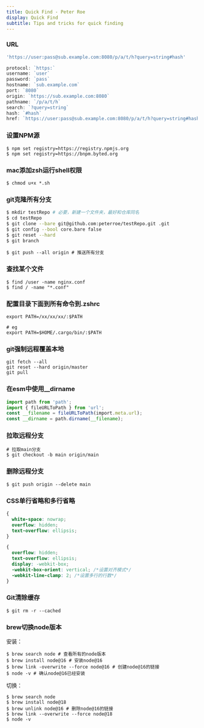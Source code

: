 ```yaml
---
title: Quick Find - Peter Roe
display: Quick Find
subtitle: Tips and tricks for quick finding
---
```


### URL

```js
'https://user:pass@sub.example.com:8080/p/a/t/h?query=string#hash'

protocol: `https:`
username: `user`
password: `pass`
hostname: `sub.example.com`
port: `8080`
origin: `https://sub.example.com:8080`
pathname: `/p/a/t/h`
search: `?query=string`
hash: `#hash`
href: `https://user:pass@sub.example.com:8080/p/a/t/h?query=string#hash`
```

### 设置NPM源

```shell
$ npm set registry=https://registry.npmjs.org
$ npm set registry=https://bnpm.byted.org
```

### mac添加zsh运行shell权限

```shell
$ chmod u+x *.sh
```

### git克隆所有分支

```bash
$ mkdir testRepo # 必要，新建一个文件夹，最好和仓库同名
$ cd testRepo
$ git clone --bare git@github.com:peterroe/testRepo.git .git
$ git config --bool core.bare false
$ git reset --hard
$ git branch
```

```shell
$ git push --all origin # 推送所有分支
```

### 查找某个文件

```shell
$ find /user -name nginx.conf
$ find / -name "*.conf"
```

### 配置目录下面到所有命令到.zshrc

```shell
export PATH=/xx/xx/xx/:$PATH

# eg
export PATH=$HOME/.cargo/bin/:$PATH
```

### git强制远程覆盖本地

```shell
git fetch --all
git reset --hard origin/master
git pull
```

### 在esm中使用__dirname

```ts
import path from 'path';
import { fileURLToPath } from 'url';
const __filename = fileURLToPath(import.meta.url);
const __dirname = path.dirname(__filename);
```

### 拉取远程分支

```shell
# 拉取main分支
$ git checkout -b main origin/main
```

### 删除远程分支

```shell
$ git push origin --delete main
```

### CSS单行省略和多行省略

```css
{
  white-space: nowrap;
  overflow: hidden;
  text-overflow: ellipsis;
}
```

```css
{
  overflow: hidden;
  text-overflow: ellipsis;
  display: -webkit-box;
  -webkit-box-orient: vertical; /*设置对齐模式*/
  -webkit-line-clamp: 2; /*设置多行的行数*/
}
```

### Git清除缓存

```shell
$ git rm -r --cached
```

### brew切换node版本

安装：

```shell
$ brew search node # 查看所有的node版本
$ brew install node@16 # 安装node@16
$ brew link -overwrite --force node@16 # 创建node@16的链接
$ node -v # 确认node@16已经安装
```

切换：

```shell
$ brew search node
$ brew install node@18
$ brew unlink node@16 # 删除node@16的链接
$ brew link --overwrite --force node@18 
$ node -v
```
